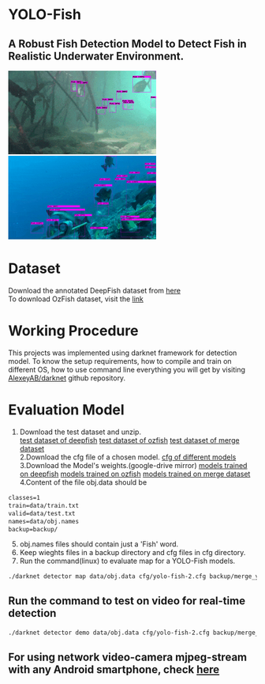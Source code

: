 # YOLO-Fish
## A Robust Fish Detection Model to Detect Fish in Realistic Underwater Environment.

![Detection on DeepFish](DeepFish.gif) 
![Detection on OzFish](OzFish.gif) 

# Dataset
Download the annotated DeepFish dataset from [here](https://drive.google.com/file/d/16GLRMzYSX_JEYbiRYm3ZN9Ee_QLo_mT2/view?usp=sharing)  
To download OzFish dataset, visit the [link](https://github.com/open-AIMS/ozfish)

# Working Procedure
This projects was implemented using darknet framework for detection model. To know the setup requirements, how to compile and train on different OS, how to use command line everything you will get by visiting [AlexeyAB/darknet](https://github.com/AlexeyAB/darknet) github repository.

# Evaluation Model

1. Download the test dataset and unzip.  
  [test dataset of deepfish](https://drive.google.com/file/d/1q_t-tIdgmx8nU3JSe3PmzShrhuWSIgnr/view?usp=sharing)
  [test dataset of ozfish](https://drive.google.com/file/d/1IXU_d7dcNLQyGelNuSkjburbPrz9e6V-/view?usp=sharing)
  [test dataset of merge dataset](https://drive.google.com/file/d/1u7e-eeOn5sHH3daZnw6NJ_GrRNVqIeq7/view?usp=sharing)  
2.Download the cfg file of a chosen model.
  [cfg of different models](https://github.com/tamim662/YOLO-Fish/tree/main/models)  
3.Download the Model's weights.(google-drive mirror)
  [models trained on deepfish](https://drive.google.com/drive/folders/19noH5nyLa_06Hztm4JsZidfQdGOVMtzA?usp=sharing)
  [models trained on ozfish](https://drive.google.com/drive/folders/1zLLY__psydTw2EDbejWMPL2nmlOsuag-?usp=sharing)
  [models trained on merge dataset](https://drive.google.com/drive/folders/13pQDNSYwXNs6Pd3g8XPSLCy25ND_j8E9?usp=sharing)  
4.Content of the file obj.data should be
```
classes=1
train=data/train.txt
valid=data/test.txt
names=data/obj.names
backup=backup/
```
5. obj.names files should contain just a 'Fish' word.
6. Keep wieghts files in a backup directory and cfg files in cfg directory.
7. Run the command(linux) to evaluate map for a YOLO-Fish models.
``` bash
./darknet detector map data/obj.data cfg/yolo-fish-2.cfg backup/merge_yolo-fish-2.weights
```

## Run the command to test on video for real-time detection  
```bash
./darknet detector demo data/obj.data cfg/yolo-fish-2.cfg backup/merge_yolo-fish-2.weights input.mp4 -dont_show -ext_output -out_filename output.avi
```  
## For using network video-camera mjpeg-stream with any Android smartphone, check [here](https://github.com/AlexeyAB/darknet#for-using-network-video-camera-mjpeg-stream-with-any-android-smartphone)


  

 
